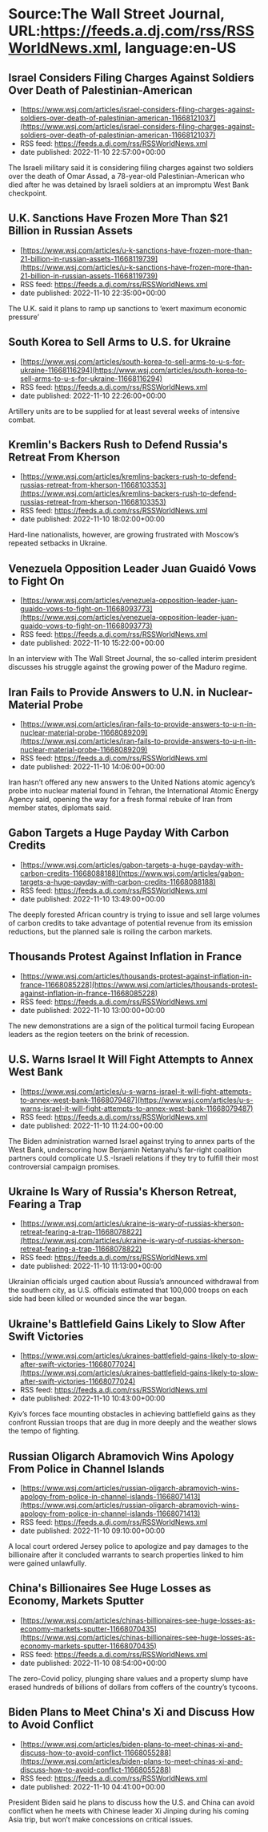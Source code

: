 # Source:The Wall Street Journal, URL:https://feeds.a.dj.com/rss/RSSWorldNews.xml, language:en-US

## Israel Considers Filing Charges Against Soldiers Over Death of Palestinian-American
 - [https://www.wsj.com/articles/israel-considers-filing-charges-against-soldiers-over-death-of-palestinian-american-11668121037](https://www.wsj.com/articles/israel-considers-filing-charges-against-soldiers-over-death-of-palestinian-american-11668121037)
 - RSS feed: https://feeds.a.dj.com/rss/RSSWorldNews.xml
 - date published: 2022-11-10 22:57:00+00:00

The Israeli military said it is considering filing charges against two soldiers over the death of Omar Assad, a 78-year-old Palestinian-American who died after he was detained by Israeli soldiers at an impromptu West Bank checkpoint.

## U.K. Sanctions Have Frozen More Than $21 Billion in Russian Assets
 - [https://www.wsj.com/articles/u-k-sanctions-have-frozen-more-than-21-billion-in-russian-assets-11668119739](https://www.wsj.com/articles/u-k-sanctions-have-frozen-more-than-21-billion-in-russian-assets-11668119739)
 - RSS feed: https://feeds.a.dj.com/rss/RSSWorldNews.xml
 - date published: 2022-11-10 22:35:00+00:00

The U.K. said it plans to ramp up sanctions to ‘exert maximum economic pressure’

## South Korea to Sell Arms to U.S. for Ukraine
 - [https://www.wsj.com/articles/south-korea-to-sell-arms-to-u-s-for-ukraine-11668116294](https://www.wsj.com/articles/south-korea-to-sell-arms-to-u-s-for-ukraine-11668116294)
 - RSS feed: https://feeds.a.dj.com/rss/RSSWorldNews.xml
 - date published: 2022-11-10 22:26:00+00:00

Artillery units are to be supplied for at least several weeks of intensive combat.

## Kremlin's Backers Rush to Defend Russia's Retreat From Kherson
 - [https://www.wsj.com/articles/kremlins-backers-rush-to-defend-russias-retreat-from-kherson-11668103353](https://www.wsj.com/articles/kremlins-backers-rush-to-defend-russias-retreat-from-kherson-11668103353)
 - RSS feed: https://feeds.a.dj.com/rss/RSSWorldNews.xml
 - date published: 2022-11-10 18:02:00+00:00

Hard-line nationalists, however, are growing frustrated with Moscow’s repeated setbacks in Ukraine.

## Venezuela Opposition Leader Juan Guaidó Vows to Fight On
 - [https://www.wsj.com/articles/venezuela-opposition-leader-juan-guaido-vows-to-fight-on-11668093773](https://www.wsj.com/articles/venezuela-opposition-leader-juan-guaido-vows-to-fight-on-11668093773)
 - RSS feed: https://feeds.a.dj.com/rss/RSSWorldNews.xml
 - date published: 2022-11-10 15:22:00+00:00

In an interview with The Wall Street Journal, the so-called interim president discusses his struggle against the growing power of the Maduro regime.

## Iran Fails to Provide Answers to U.N. in Nuclear-Material Probe
 - [https://www.wsj.com/articles/iran-fails-to-provide-answers-to-u-n-in-nuclear-material-probe-11668089209](https://www.wsj.com/articles/iran-fails-to-provide-answers-to-u-n-in-nuclear-material-probe-11668089209)
 - RSS feed: https://feeds.a.dj.com/rss/RSSWorldNews.xml
 - date published: 2022-11-10 14:06:00+00:00

Iran hasn’t offered any new answers to the United Nations atomic agency’s probe into nuclear material found in Tehran, the International Atomic Energy Agency said, opening the way for a fresh formal rebuke of Iran from member states, diplomats said.

## Gabon Targets a Huge Payday With Carbon Credits
 - [https://www.wsj.com/articles/gabon-targets-a-huge-payday-with-carbon-credits-11668088188](https://www.wsj.com/articles/gabon-targets-a-huge-payday-with-carbon-credits-11668088188)
 - RSS feed: https://feeds.a.dj.com/rss/RSSWorldNews.xml
 - date published: 2022-11-10 13:49:00+00:00

The deeply forested African country is trying to issue and sell large volumes of carbon credits to take advantage of potential revenue from its emission reductions, but the planned sale is roiling the carbon markets.

## Thousands Protest Against Inflation in France
 - [https://www.wsj.com/articles/thousands-protest-against-inflation-in-france-11668085228](https://www.wsj.com/articles/thousands-protest-against-inflation-in-france-11668085228)
 - RSS feed: https://feeds.a.dj.com/rss/RSSWorldNews.xml
 - date published: 2022-11-10 13:00:00+00:00

The new demonstrations are a sign of the political turmoil facing European leaders as the region teeters on the brink of recession.

## U.S. Warns Israel It Will Fight Attempts to Annex West Bank
 - [https://www.wsj.com/articles/u-s-warns-israel-it-will-fight-attempts-to-annex-west-bank-11668079487](https://www.wsj.com/articles/u-s-warns-israel-it-will-fight-attempts-to-annex-west-bank-11668079487)
 - RSS feed: https://feeds.a.dj.com/rss/RSSWorldNews.xml
 - date published: 2022-11-10 11:24:00+00:00

The Biden administration warned Israel against trying to annex parts of the West Bank, underscoring how Benjamin Netanyahu’s far-right coalition partners could complicate U.S.-Israeli relations if they try to fulfill their most controversial campaign promises.

## Ukraine Is Wary of Russia's Kherson Retreat, Fearing a Trap
 - [https://www.wsj.com/articles/ukraine-is-wary-of-russias-kherson-retreat-fearing-a-trap-11668078822](https://www.wsj.com/articles/ukraine-is-wary-of-russias-kherson-retreat-fearing-a-trap-11668078822)
 - RSS feed: https://feeds.a.dj.com/rss/RSSWorldNews.xml
 - date published: 2022-11-10 11:13:00+00:00

Ukrainian officials urged caution about Russia’s announced withdrawal from the southern city, as U.S. officials estimated that 100,000 troops on each side had been killed or wounded since the war began.

## Ukraine's Battlefield Gains Likely to Slow After Swift Victories
 - [https://www.wsj.com/articles/ukraines-battlefield-gains-likely-to-slow-after-swift-victories-11668077024](https://www.wsj.com/articles/ukraines-battlefield-gains-likely-to-slow-after-swift-victories-11668077024)
 - RSS feed: https://feeds.a.dj.com/rss/RSSWorldNews.xml
 - date published: 2022-11-10 10:43:00+00:00

Kyiv’s forces face mounting obstacles in achieving battlefield gains as they confront Russian troops that are dug in more deeply and the weather slows the tempo of fighting.

## Russian Oligarch Abramovich Wins Apology From Police in Channel Islands
 - [https://www.wsj.com/articles/russian-oligarch-abramovich-wins-apology-from-police-in-channel-islands-11668071413](https://www.wsj.com/articles/russian-oligarch-abramovich-wins-apology-from-police-in-channel-islands-11668071413)
 - RSS feed: https://feeds.a.dj.com/rss/RSSWorldNews.xml
 - date published: 2022-11-10 09:10:00+00:00

A local court ordered Jersey police to apologize and pay damages to the billionaire after it concluded warrants to search properties linked to him were gained unlawfully.

## China's Billionaires See Huge Losses as Economy, Markets Sputter
 - [https://www.wsj.com/articles/chinas-billionaires-see-huge-losses-as-economy-markets-sputter-11668070435](https://www.wsj.com/articles/chinas-billionaires-see-huge-losses-as-economy-markets-sputter-11668070435)
 - RSS feed: https://feeds.a.dj.com/rss/RSSWorldNews.xml
 - date published: 2022-11-10 08:54:00+00:00

The zero-Covid policy, plunging share values and a property slump have erased hundreds of billions of dollars from coffers of the country’s tycoons.

## Biden Plans to Meet China's Xi and Discuss How to Avoid Conflict
 - [https://www.wsj.com/articles/biden-plans-to-meet-chinas-xi-and-discuss-how-to-avoid-conflict-11668055288](https://www.wsj.com/articles/biden-plans-to-meet-chinas-xi-and-discuss-how-to-avoid-conflict-11668055288)
 - RSS feed: https://feeds.a.dj.com/rss/RSSWorldNews.xml
 - date published: 2022-11-10 04:41:00+00:00

President Biden said he plans to discuss how the U.S. and China can avoid conflict when he meets with Chinese leader Xi Jinping during his coming Asia trip, but won’t make concessions on critical issues.

